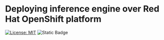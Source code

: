 # Deploying inference engine over Red Hat OpenShift platform

[![License: MIT](https://img.shields.io/badge/License-MIT-blue.svg)](https://opensource.org/licenses/MIT)
![Static Badge](https://img.shields.io/badge/Proudly-Canadian-FF0000.svg)
